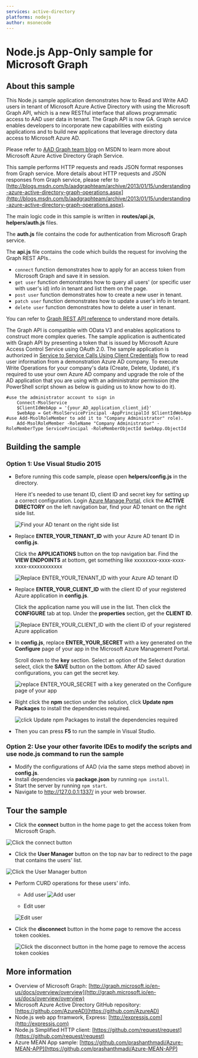 ```yaml
---
services: active-directory
platforms: nodejs
author: msonecode
---
```


# Node.js App-Only sample for Microsoft Graph

## About this sample
This Node.js sample application demonstrates how to Read and Write AAD users in tenant of Microsoft Azure Active Directory with using the Microsoft Graph API, which is a new RESTful interface that allows programmatic access to AAD user data in tenant. The Graph API is now GA. Graph service enables developers to incorporate new capabilities with existing applications and to build new applications that leverage directory data access to Microsoft Azure AD.

Please refer to [AAD Graph team blog](http://blogs.msdn.com/b/aadgraphteam/) on MSDN to learn more about Microsoft Azure Active Directory Graph Service.

This sample performs HTTP requests and reads JSON format responses from Graph service. More details about HTTP requests and JSON responses from Graph service, please refer to [http://blogs.msdn.com/b/aadgraphteam/archive/2013/01/15/understanding-azure-active-directory-graph-operations.aspx](http://blogs.msdn.com/b/aadgraphteam/archive/2013/01/15/understanding-azure-active-directory-graph-operations.aspx).

The main logic code in this sample is written in **routes/api.js**, **helpers/auth.js** files.

The **auth.js**  file contains the code for authentication from Microsoft Graph service.

The **api.js** file contains the code which builds the request for involving the Graph REST APIs..

- `connect` function demonstrates how to apply for an access token from Microsoft Graph and save it in session.
- `get user` function demonstrates how to query all users' (or specific user with user's id) info in tenant and list them on the page.
- `post user` function demonstrates how to create a new user in tenant.
- `patch user` function demonstrates how to update a user's info in tenant.
- `delete user` function demonstrates how to delete a user in tenant.

You can refer to [Graph REST API reference](http://graph.microsoft.io/en-us/docs/api-reference/v1.0/resources/user) to understand more details.

The Graph API is compatible with OData V3 and enables applications to construct more complex queries. The sample application is authenticated with Graph API by presenting a token that is issued by Microsoft Azure Access Control Service using OAuth 2.0. The sample application is authorized in [Service to Service Calls Using Client Credentials](https://msdn.microsoft.com/en-us/library/azure/dn645543.aspx?f=255&MSPPError=-2147217396) flow to read user information from a demonstration Azure AD company. To execute Write Operations for your company's data (Create, Delete, Update), it's required to use your own Azure AD company and upgrade the role of the AD application that you are using with an administrator permission (the PowerShell script shown as below is guiding us to know how to do it).

```
#use the administrator account to sign in
    Connect-MsolService
    $ClientIdWebApp = '{your_AD_application_client_id}'
    $webApp = Get-MsolServicePrincipal -AppPrincipalId $ClientIdWebApp
#use Add-MsolRoleMember to add it to "Company Administrator" role).
    Add-MsolRoleMember -RoleName "Company Administrator" -RoleMemberType ServicePrincipal -RoleMemberObjectId $webApp.ObjectId
```

## Building the sample

### Option 1: Use Visual Studio 2015
- Before running this code sample, please open **helpers/config.js** in the directory.

    Here it's needed to use tenant ID, client ID and secret key for setting up a correct configuration. Login [Azure Manage Portal](https://manage.windowsazure.com/), click the **ACTIVE DIRECTORY** on the left navigation bar, find your AD tenant on the right side list.

    ![Find your AD tenant on the right side list](./Images/1.png)


- Replace **ENTER_YOUR_TENANT_ID** with your Azure AD tenant ID in **config.js**.

    Click the **APPLICATIONS** button on the top navigation bar. Find the **VIEW ENDPOINTS** at bottom, get something like xxxxxxxx-xxxx-xxxx-xxxx-xxxxxxxxxxxx

    ![Replace ENTER_YOUR_TENANT_ID with your Azure AD tenant ID](./Images/2.png)

- Replace **ENTER_YOUR_CLIENT_ID** with the client ID of your registered Azure application in **config.js**.

    Click the application name you will use in the list. Then click the **CONFIGURE** tab at top. Under the **properties** section, get the **CLIENT ID**.

    ![Replace ENTER_YOUR_CLIENT_ID with the client ID of your registered Azure application](./Images/3.png)

- In **config.js**, replace **ENTER_YOUR_SECRET** with a key generated on the **Configure** page of your app in the Microsoft Azure Management Portal.

    Scroll down to the **key** section. Select an option of the Select duration select, click the **SAVE** button on the bottom. After AD saved configurations, you can get the secret key.

    ![replace ENTER_YOUR_SECRET with a key generated on the Configure page of your app](./Images/4.png)

- Right click the **npm** section under the solution, click **Update npm Packages** to install the dependencies required.

    ![click Update npm Packages to install the dependencies required](./Images/npmUpdate.PNG)
- Then you can press **F5** to run the sample in Visual Studio.

### Option 2: Use your other favorite IDEs to modify the scripts and use node.js command to run the sample
- Modify the configurations of AAD (via the same steps method above) in **config.js**.
- Install dependencies via **package.json** by running `npm install`.
- Start the server by running `npm start`.
- Navigate to http://127.0.0.1:1337/ in your web browser.

## Tour the sample
- Click the **connect** button in the home page to get the access token from Microsoft Graph.

![Click the connect button](./Images/5.png)

- Click the **User Manager** button on the top nav bar to redirect to the page that contains the users' list.

![Click the User Manager button](./Images/6.png)

- Perform CURD operations for these users' info.
    - Add user
    ![Add user](./Images/7.png)

    - Edit user

    ![Edit user](./Images/8.png)

- Click the **disconnect** button in the home page to remove the access token cookies.

    ![Click the disconnect button in the home page to remove the access token cookies](./Images/9.png)

## More information
- Overview of Microsoft Graph: [http://graph.microsoft.io/en-us/docs/overview/overview](http://graph.microsoft.io/en-us/docs/overview/overview)
- Microsoft Azure Active Directory GitHub repository:
[https://github.com/AzureAD](https://github.com/AzureAD)
- Node.js web app frramwork, Express: [http://expressjs.com](http://expressjs.com)
- Node.js Simplified HTTP client: [https://github.com/request/request](https://github.com/request/request)
- Azure MEAN App sample: [https://github.com/prashanthmadi/Azure-MEAN-APP](https://github.com/prashanthmadi/Azure-MEAN-APP)
